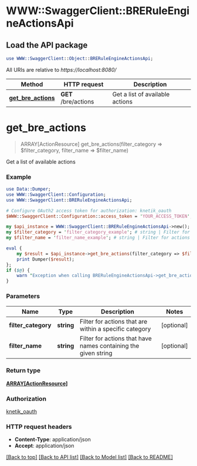 # WWW::SwaggerClient::BRERuleEngineActionsApi

## Load the API package
```perl
use WWW::SwaggerClient::Object::BRERuleEngineActionsApi;
```

All URIs are relative to *https://localhost:8080/*

Method | HTTP request | Description
------------- | ------------- | -------------
[**get_bre_actions**](BRERuleEngineActionsApi.md#get_bre_actions) | **GET** /bre/actions | Get a list of available actions


# **get_bre_actions**
> ARRAY[ActionResource] get_bre_actions(filter_category => $filter_category, filter_name => $filter_name)

Get a list of available actions

### Example 
```perl
use Data::Dumper;
use WWW::SwaggerClient::Configuration;
use WWW::SwaggerClient::BRERuleEngineActionsApi;

# Configure OAuth2 access token for authorization: knetik_oauth
$WWW::SwaggerClient::Configuration::access_token = 'YOUR_ACCESS_TOKEN';

my $api_instance = WWW::SwaggerClient::BRERuleEngineActionsApi->new();
my $filter_category = 'filter_category_example'; # string | Filter for actions that are within a specific category
my $filter_name = 'filter_name_example'; # string | Filter for actions that have names containing the given string

eval { 
    my $result = $api_instance->get_bre_actions(filter_category => $filter_category, filter_name => $filter_name);
    print Dumper($result);
};
if ($@) {
    warn "Exception when calling BRERuleEngineActionsApi->get_bre_actions: $@\n";
}
```

### Parameters

Name | Type | Description  | Notes
------------- | ------------- | ------------- | -------------
 **filter_category** | **string**| Filter for actions that are within a specific category | [optional] 
 **filter_name** | **string**| Filter for actions that have names containing the given string | [optional] 

### Return type

[**ARRAY[ActionResource]**](ActionResource.md)

### Authorization

[knetik_oauth](../README.md#knetik_oauth)

### HTTP request headers

 - **Content-Type**: application/json
 - **Accept**: application/json

[[Back to top]](#) [[Back to API list]](../README.md#documentation-for-api-endpoints) [[Back to Model list]](../README.md#documentation-for-models) [[Back to README]](../README.md)

